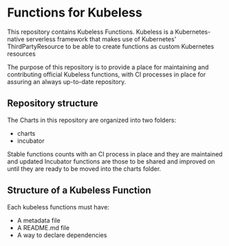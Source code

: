 # Functions for Kubeless

This repository contains Kubeless Functions. Kubeless is a Kubernetes-native serverless framework that makes use of Kubernetes' ThirdPartyResource to be able to create functions as custom Kubernetes resources

The purpose of this repository is to provide a place for maintaining and contributing official Kubeless functions, with CI processes in place for assuring an always up-to-date repository.

## Repository structure
The Charts in this repository are organized into two folders:
* charts
* incubator

Stable functions counts with an CI process in place and they are maintained and updated 
Incubator functions are those to be shared and improved on until they are ready to be moved into the charts folder.

## Structure of a Kubeless Function 
Each kubeless functions must have:
 - A metadata file 
 - A README.md file
 - A way to declare dependencies 

